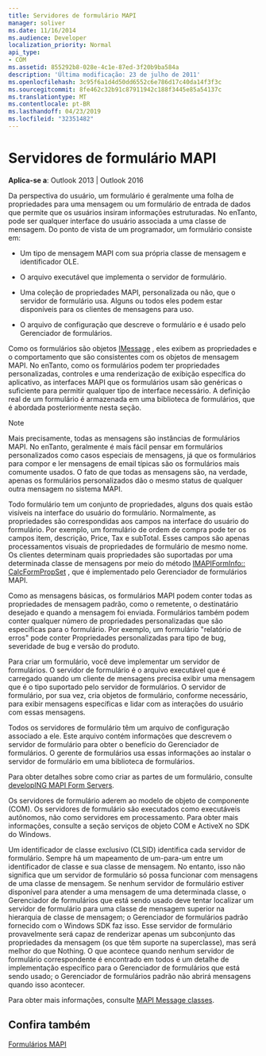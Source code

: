 ```yaml
---
title: Servidores de formulário MAPI
manager: soliver
ms.date: 11/16/2014
ms.audience: Developer
localization_priority: Normal
api_type:
- COM
ms.assetid: 855292b8-028e-4c1e-87ed-3f20b9ba584a
description: 'Última modificação: 23 de julho de 2011'
ms.openlocfilehash: 3c95f6a1d4d50dd6552c6e786d17c40da14f3f3c
ms.sourcegitcommit: 8fe462c32b91c87911942c188f3445e85a54137c
ms.translationtype: MT
ms.contentlocale: pt-BR
ms.lasthandoff: 04/23/2019
ms.locfileid: "32351482"
---
```

# <a name="mapi-form-servers"></a>Servidores de formulário MAPI

  
  
**Aplica-se a**: Outlook 2013 | Outlook 2016 
  
Da perspectiva do usuário, um formulário é geralmente uma folha de propriedades para uma mensagem ou um formulário de entrada de dados que permite que os usuários insiram informações estruturadas. No enTanto, pode ser qualquer interface do usuário associada a uma classe de mensagem. Do ponto de vista de um programador, um formulário consiste em:
  
- Um tipo de mensagem MAPI com sua própria classe de mensagem e identificador OLE.
    
- O arquivo executável que implementa o servidor de formulário.
    
- Uma coleção de propriedades MAPI, personalizada ou não, que o servidor de formulário usa. Alguns ou todos eles podem estar disponíveis para os clientes de mensagens para uso.
    
- O arquivo de configuração que descreve o formulário e é usado pelo Gerenciador de formulários.
    
Como os formulários são objetos [IMessage](imessageimapiprop.md) , eles exibem as propriedades e o comportamento que são consistentes com os objetos de mensagem MAPI. No enTanto, como os formulários podem ter propriedades personalizadas, controles e uma renderização de exibição específica do aplicativo, as interfaces MAPI que os formulários usam são genéricas o suficiente para permitir qualquer tipo de interface necessário. A definição real de um formulário é armazenada em uma biblioteca de formulários, que é abordada posteriormente nesta seção. 
  
> [!NOTE]
> Mais precisamente, todas as mensagens são instâncias de formulários MAPI. No enTanto, geralmente é mais fácil pensar em formulários personalizados como casos especiais de mensagens, já que os formulários para compor e ler mensagens de email típicas são os formulários mais comumente usados. O fato de que todas as mensagens são, na verdade, apenas os formulários personalizados dão o mesmo status de qualquer outra mensagem no sistema MAPI. 
  
Todo formulário tem um conjunto de propriedades, alguns dos quais estão visíveis na interface do usuário do formulário. Normalmente, as propriedades são correspondidas aos campos na interface do usuário do formulário. Por exemplo, um formulário de ordem de compra pode ter os campos item, descrição, Price, Tax e subTotal. Esses campos são apenas processamentos visuais de propriedades de formulário de mesmo nome. Os clientes determinam quais propriedades são suportadas por uma determinada classe de mensagens por meio do método [IMAPIFormInfo:: CalcFormPropSet](imapiforminfo-calcformpropset.md) , que é implementado pelo Gerenciador de formulários MAPI. 
  
Como as mensagens básicas, os formulários MAPI podem conter todas as propriedades de mensagem padrão, como o remetente, o destinatário desejado e quando a mensagem foi enviada. Formulários também podem conter qualquer número de propriedades personalizadas que são específicas para o formulário. Por exemplo, um formulário "relatório de erros" pode conter Propriedades personalizadas para tipo de bug, severidade de bug e versão do produto.
  
Para criar um formulário, você deve implementar um servidor de formulários. O servidor de formulário é o arquivo executável que é carregado quando um cliente de mensagens precisa exibir uma mensagem que é o tipo suportado pelo servidor de formulários. O servidor de formulário, por sua vez, cria objetos de formulário, conforme necessário, para exibir mensagens específicas e lidar com as interações do usuário com essas mensagens.
  
Todos os servidores de formulário têm um arquivo de configuração associado a ele. Este arquivo contém informações que descrevem o servidor de formulário para obter o benefício do Gerenciador de formulários. O gerente de formulários usa essas informações ao instalar o servidor de formulário em uma biblioteca de formulários.
  
Para obter detalhes sobre como criar as partes de um formulário, consulte [developING MAPI Form Servers](developing-mapi-form-servers.md).
  
Os servidores de formulário aderem ao modelo de objeto de componente (COM). Os servidores de formulário são executados como executáveis autônomos, não como servidores em processamento. Para obter mais informações, consulte a seção serviços de objeto COM e ActiveX no SDK do Windows.
  
Um identificador de classe exclusivo (CLSID) identifica cada servidor de formulário. Sempre há um mapeamento de um-para-um entre um identificador de classe e sua classe de mensagem. No entanto, isso não significa que um servidor de formulário só possa funcionar com mensagens de uma classe de mensagem. Se nenhum servidor de formulário estiver disponível para atender a uma mensagem de uma determinada classe, o Gerenciador de formulários que está sendo usado deve tentar localizar um servidor de formulário para uma classe de mensagem superior na hierarquia de classe de mensagem; o Gerenciador de formulários padrão fornecido com o Windows SDK faz isso. Esse servidor de formulário provavelmente será capaz de renderizar apenas um subconjunto das propriedades da mensagem (os que têm suporte na superclasse), mas será melhor do que Nothing. O que acontece quando nenhum servidor de formulário correspondente é encontrado em todos é um detalhe de implementação específico para o Gerenciador de formulários que está sendo usado; o Gerenciador de formulários padrão não abrirá mensagens quando isso acontecer.
  
Para obter mais informações, consulte [MAPI Message classes](mapi-message-classes.md).
  
## <a name="see-also"></a>Confira também



[Formulários MAPI](mapi-forms.md)

